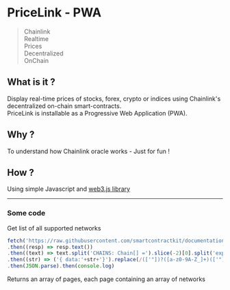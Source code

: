 # PriceLink - PWA

> Chainlink  
> Realtime  
> Prices  
> Decentralized  
> OnChain  

## What is it ?

Display real-time prices of stocks, forex, crypto or indices using Chainlink's decentralized on-chain smart-contracts.  
PriceLink is installable as a Progressive Web Application (PWA).

## Why ?

To understand how Chainlink oracle works - Just for fun !

## How ?

Using simple Javascript and [web3.js library](https://web3js.readthedocs.io)

---


### Some code

Get list of all supported networks
```js
fetch('https://raw.githubusercontent.com/smartcontractkit/documentation/main/src/features/feeds/data/chains.ts')
.then((resp) => resp.text())
.then((text) => text.split('CHAINS: Chain[] =').slice(-2)[0].split('export')[0]) // keep useful data
.then((str) => ('{ data:'+str+'}').replace(/(['"])?([a-z0-9A-Z_]+)(['"])?:/g, '"$2": ').replaceAll('https": ','https:').replace(/\,(?!\s*?[\{\[\"\'\w])/g, ''))
.then(JSON.parse).then(console.log)
```

Returns an array of pages, each page containing an array of networks
